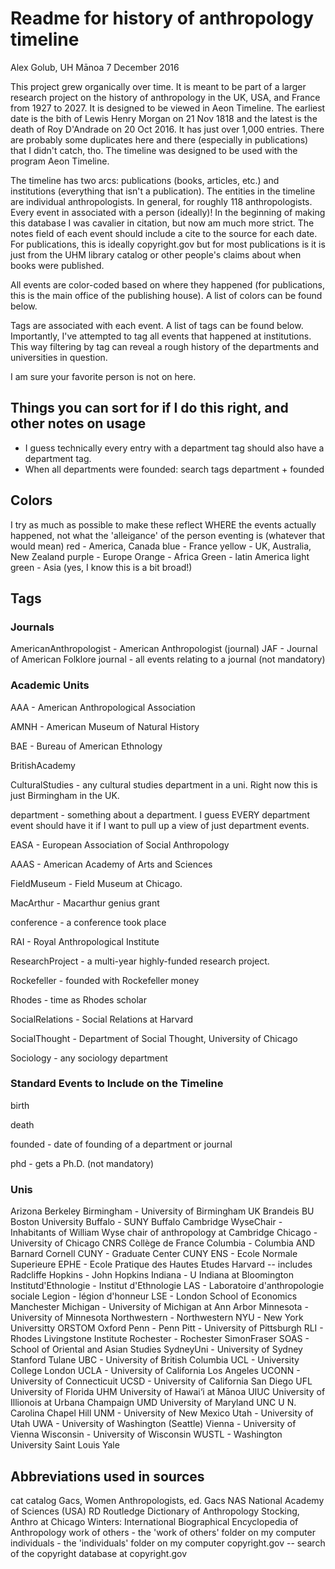 # Readme for history of anthropology timeline
Alex Golub, UH Mānoa
7 December 2016

This project grew organically over time. It is meant to be part of a larger research project on the history of anthropology in the UK, USA, and France from 1927 to 2027. It is designed to be viewed in Aeon Timeline. The earliest date is the bith of Lewis Henry Morgan on 21 Nov 1818 and the latest is the death of Roy D'Andrade on 20 Oct 2016. It has just over 1,000 entries. There are probably some duplicates here and there (especially in publications) that I didn't catch, tho. The timeline was designed to be used with the program Aeon Timeline.

The timeline has two arcs: publications (books, articles, etc.) and institutions (everything that isn't a publication). The entities in the timeline are individual anthropologists. In general, for roughly 118 anthropologists. Every event in associated with a person (ideally)! In the beginning of making this database I was cavalier in citation, but now am much more strict. The notes field of each event should include a cite to the source for each date. For publications, this is ideally copyright.gov but for most publications is it is just from the UHM library catalog or other people's claims about when books were published.

All events are color-coded based on where they happened (for publications, this is the main office of the publishing house). A list of colors can be found below.

Tags are associated with each event. A list of tags can be found below. Importantly, I've attempted to tag all events that happened at institutions. This way filtering by tag can reveal a rough history of the departments and universities in question.

I am sure your favorite person is not on here.

## Things you can sort for if I do this right, and other notes on usage
- I guess technically every entry with a department tag should also have a department tag.
- When all departments were founded: search tags department + founded

## Colors
I try as much as possible to make these reflect WHERE the events actually happened, not what the 'alleigance' of the person eventing is (whatever that would mean)
red - America, Canada
blue - France
yellow - UK, Australia, New Zealand
purple - Europe
Orange - Africa
Green - latin America
light green - Asia (yes, I know this is a bit broad!)

## Tags
### Journals
AmericanAnthropologist - American Anthropologist (journal)
JAF - Journal of American Folklore
journal - all events relating to a journal (not mandatory)

### Academic Units
AAA - American Anthropological Association

AMNH - American Museum of Natural History

BAE - Bureau of American Ethnology

BritishAcademy

CulturalStudies - any cultural studies department in a uni. Right now this is just Birmingham in the UK.

department - something about a department. I guess EVERY department event should have it if I want to pull up a view of just department events.

EASA - European Association of Social Anthropology

AAAS - American Academy of Arts and Sciences

FieldMuseum - Field Museum at Chicago. 

MacArthur - Macarthur genius grant

conference - a conference took place

RAI - Royal Anthropological Institute

ResearchProject - a multi-year highly-funded research project.

Rockefeller - founded with Rockefeller money

Rhodes - time as Rhodes scholar

SocialRelations - Social Relations at Harvard

SocialThought - Department of Social Thought, University of Chicago

Sociology - any sociology department

### Standard Events to Include on the Timeline
birth

death

founded - date of founding of a department or journal

phd - gets a Ph.D. (not mandatory)

### Unis
Arizona
Berkeley
Birmingham - University of Birmingham UK
Brandeis
BU Boston University
Buffalo - SUNY Buffalo
Cambridge
	WyseChair - Inhabitants of William Wyse chair of anthropology at Cambridge
Chicago - University of Chicago
CNRS
Collège de France
Columbia - Columbia AND Barnard
Cornell
CUNY - Graduate Center CUNY
ENS - Ecole Normale Superieure
EPHE - Ecole Pratique des Hautes Etudes
Harvard -- includes Radcliffe
Hopkins - John Hopkins
Indiana - U Indiana at Bloomington
Institutd'Ethnologie - Institut d'Ethnologie
LAS - Laboratoire d'anthropologie sociale
Legion - légion d'honneur
LSE - London School of Economics
Manchester
Michigan - University of Michigan at Ann Arbor
Minnesota - University of Minnesota
Northwestern - Northwestern
NYU - New York Universitty
ORSTOM
Oxford
Penn - Penn
Pitt - University of Pittsburgh
RLI - Rhodes Livingstone Institute
Rochester - Rochester
SimonFraser
SOAS - School of Oriental and Asian Studies
SydneyUni - University of Sydney
Stanford
Tulane
UBC - University of British Columbia
UCL - University College London
UCLA - University of California Los Angeles
UCONN - University of Connecticuit
UCSD - University of California San Diego
UFL University of Florida
UHM University of Hawai‘i at Mānoa
UIUC University of Illionois at Urbana Champaign
UMD University of Maryland
UNC U N. Carolina Chapel Hill
UNM - University of New Mexico
Utah - University of Utah
UWA - University of Washington (Seattle)
Vienna - University of Vienna
Wisconsin - University of Wisconsin
WUSTL - Washington University Saint Louis 
Yale

## Abbreviations used in sources
cat catalog
Gacs, Women Anthropologists, ed. Gacs
NAS National Academy of Sciences (USA)
RD Routledge Dictionary of Anthropology
Stocking, Anthro at Chicago
Winters: International Biographical Encyclopedia of Anthropology
work of others - the 'work of others' folder on my computer
individuals - the 'individuals' folder on my computer
copyright.gov -- search of the copyright database at copyright.gov
